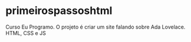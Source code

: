 # primeirospassoshtml
Curso Eu Programo.
O projeto é criar um site falando sobre Ada Lovelace. HTML, CSS e JS

